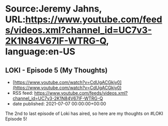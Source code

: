 # Source:Jeremy Jahns, URL:https://www.youtube.com/feeds/videos.xml?channel_id=UC7v3-2K1N84V67IF-WTRG-Q, language:en-US

## LOKI - Episode 5 (My Thoughts)
 - [https://www.youtube.com/watch?v=CdUgACGkjy0](https://www.youtube.com/watch?v=CdUgACGkjy0)
 - RSS feed: https://www.youtube.com/feeds/videos.xml?channel_id=UC7v3-2K1N84V67IF-WTRG-Q
 - date published: 2021-07-07 00:00:00+00:00

The 2nd to last episode of Loki has aired, so here are my thoughts on #LOKI Episode 5!

